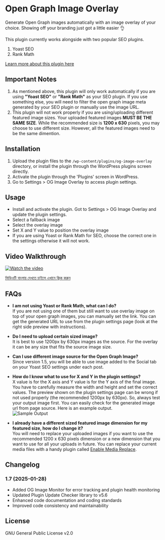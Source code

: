 # Open Graph Image Overlay

Generate Open Graph images automatically with an image overlay of your choice. Showing off your branding just got a little easier 👌

This plugin currently works alongside with two popular SEO plugins.

1. Yoast SEO
1. Rank Math

[Learn more about this plugin here](https://itsmereal.com/plugins/open-graph-image-overlay)

## Important Notes

1. As mentioned above, this plugin will only work automatically if you are using **"Yoast SEO"** or **"Rank Math"** as your SEO plugin. If you use something else, you will need to filter the open graph image meta generated by your SEO plugin or manually use the image URL.
1. This plugin will not work properly if you are using/uploading different featured image sizes. Your uploaded featured images **MUST BE THE SAME SIZE**. While the recommended size is **1200 x 630** pixels, you may choose to use different size. However, all the featured images need to be the same dimention.

## Installation

1. Upload the plugin files to the `/wp-content/plugins/og-image-overlay` directory, or install the plugin through the WordPress plugins screen directly.
1. Activate the plugin through the 'Plugins' screen in WordPress.
1. Go to Settings > OG Image Overlay to access plugin settings.

## Usage

- Install and activate the plugin. Got to Settings > OG Image Overlay and update the plugin settings.
- Select a fallback image
- Select the overlay image
- Set X and Y value to position the overlay image
- If you are using Yoast or Rank Math for SEO, choose the correct one in the settings otherwise it will not work.

## Video Walkthrough

[![Watch the video](https://itsmereal.com/wp-content/uploads/2020/07/ogio-video.png)](https://vimeo.com/437133732)

[ভিডিওটি বাংলায় দেখতে চাইলে এখানে ক্লিক করুন](https://www.youtube.com/watch?v=AmYM-_w-K7I)

## FAQs

- **I am not using Yoast or Rank Math, what can I do?**\
  If you are not using one of them but still want to use overlay image on top of your open graph images, you can manually set the link. You can get the generated URL to use from the plugin settings page (look at the right side preview with instructions).
- **Do I need to upload certain sized image?**\
  It is best to use 1200px by 630px images as the source. For the overlay it can be any size that fits the source image size.
- **Can I use different image source for the Open Graph Image?**\
  Since version 1.5, you will be able to use image added to the Social tab on your Yoast SEO settings under each post.
- **How do I know what to use for X and Y in the plugin settings?**\
  X value is for the X axis and Y value is for the Y axis of the final image. You have to carefully measure the width and height and set the correct values. The preview shown on the plugin settings page can be wrong if not used properly (the recommended 1200px by 630px). So, always test your output image first. You can easily check for the generated image url from page source. Here is an example output.\
  ![Sample Output](https://itsmereal.com/wp-content/uploads/2022/10/ogio-link-preview.png)

- **I already have a different sized featured image dimension for my featured size, how do I change it?**\
  You will need to replace your uploaded images if you want to use the recommended 1200 x 630 pixels dimension or a new dimension that you want to use for all your uploads in future. You can replace your current media files with a handy plugin called [Enable Media Replace](https://wordpress.org/plugins/enable-media-replace/).

## Changelog

### 1.7 (2025-01-28)

- Added OG Image Monitor for error tracking and plugin health monitoring
- Updated Plugin Update Checker library to v5.6
- Enhanced code documentation and coding standards
- Improved code consistency and maintainability

## License

GNU General Public License v2.0
